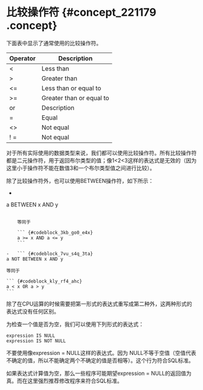 # 比较操作符 {#concept_221179 .concept}

下面表中显示了通常使用的比较操作符。

|Operator|Description|
|--------|-----------|
|<|Less than|
|\>|Greater than|
|<=|Less than or equal to|
|\>=|Greater than or equal to|
|or|Description|
|=|Equal|
|<\>|Not equal|
|! =|Not equal|

对于所有实际使用的数据类型来说，我们都可以使用比较操作符。所有比较操作符都是二元操作符，用于返回布尔类型的值；像1<2<3这样的表达式是无效的（因为这里小于操作符不能在数值3和一个布尔类型值之间进行比较）。

除了比较操作符外，也可以使用BETWEEN操作符，如下所示：

-   ``` {#codeblock_bw1_ucf_dl0}
a BETWEEN x AND y
```

    等同于

    ``` {#codeblock_3kb_go0_e4x}
    a >= x AND a <= y 
    ```

-   ``` {#codeblock_7vu_s4q_3ta}
a NOT BETWEEN x AND y
```

    等同于

    ``` {#codeblock_kly_rf4_ahc}
    a < x OR a > y
    ```


除了在CPU运算的时候需要把第一形式的表达式重写成第二种外，这两种形式的表达式没有任何区别。

为检查一个值是否为空，我们可以使用下列形式的表达式：

``` {#codeblock_lkk_gaz_795}
expression IS NULL
expression IS NOT NULL
```

不要使用像expression = NULL这样的表达式。因为 NULL不等于空值（空值代表不确定的值，所以不能确定两个不确定的值是否相等）。这个行为符合SQL标准。

如果表达式计算值为空，那么一些程序可能期望expression = NULL的返回值为真。而在这里强烈推荐修改程序来符合SQL标准。


